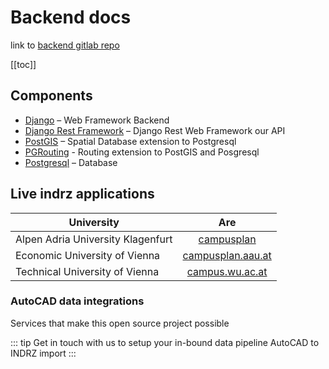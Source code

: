 # Backend docs

link to [backend gitlab repo](https://gitlab.com/indrz/indrz-backend)

[[toc]]


## Components
* [Django](http://djangoproject.com) – Web Framework Backend
* [Django Rest Framework](http://www.django-rest-framework.org) – Django Rest Web Framework our API
* [PostGIS](http://postgis.net) – Spatial Database extension to Postgresql
* [PGRouting](http://pgrouting.org) - Routing extension to PostGIS and Posgresql
* [Postgresql](http://www.postgresql.org) – Database


## Live indrz applications

| University    | Are           |
| ------------- |:-------------:|
| Alpen Adria University Klagenfurt      | [campusplan](https://tuwien.ac.at/maps) |
| Economic University of Vienna     |  [campusplan.aau.at](https://campusplan.aau.at)      |
| Technical University of Vienna |  [campus.wu.ac.at](https://campus.wu.ac.at)     |

### AutoCAD data integrations
Services that make this open source project possible 

::: tip
Get in touch with us to setup your in-bound data pipeline AutoCAD to INDRZ import
:::


